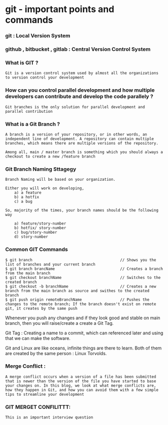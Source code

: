 # git - important points and commands

### git  : Local Version System
### github , bitbucket , gitlab : Central Version Control System

### What is GIT ?

```
Git is a version control system used by almost all the organizations to version control your development 

``` 

### How can you control parallel development and how multiple developers can contribute and develop the code parallely ?
```
Git branches is the only solution for parallel development and parallel contribution
```

### What is a Git Branch ?

```
A branch is a version of your repository, or in other words, an independent line of development. A repository can contain multiple branches, which means there are multiple versions of the repository.

Among all, main / master branch is something which you should always a checkout to create a new /feature branch
```

### Git Branch Naming Sttagegy

```
Branch Naming will be based on your organization.

Either you will work on developing,
    a) a feature 
    b) a hotfix
    c) a bug

So, majority of the times, your branch names should be the following way

    a) feature/story-number 
    b) hotfix/ story-number 
    c) bug/story-number
    d) story-number

```

### Common GIT Commands

```
$ git branch                                       // Shows you the list of branches and your current branch
$ git branch brancName                             // Creates a branch from the main branch 
$ git checkout branchName                          // Switches to the created branch
$ git checkout -b branchName                       // Creates a new branch from the main branch as source and swithes to the created branch
$ git push origin remoteBranchName                 // Pushes the changes to the remote branch; If the branch doesn't exist on remote git, it creates by the same push   

```

Whenever you push any changes and if they look good and stable on main branch, then you will raise/create a create a Git Tag.

Git Tag : Creating a name to a commit, which can referenced later and using that we can make the software.


Git and Linux are like oceans, infinite things are there to learn. Both of them are created by the same person : Linux Torvolds.

### Merge Conflict :

```
A merge conflict occurs when a version of a file has been submitted that is newer than the version of the file you have started to base your changes on. In this blog, we look at what merge conflicts are, how they happen in Git, and how you can avoid them with a few simple tips to streamline your development

```
### GIT MERGET CONFILITTT: 
```
This is an important interview question
```